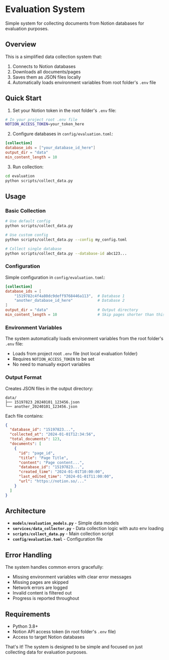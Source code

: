 # Evaluation System

Simple system for collecting documents from Notion databases for evaluation purposes.

## Overview

This is a simplified data collection system that:
1. Connects to Notion databases
2. Downloads all documents/pages
3. Saves them as JSON files locally
4. Automatically loads environment variables from root folder's `.env` file

## Quick Start

1. Set your Notion token in the root folder's `.env` file:
```bash
# In your project root .env file
NOTION_ACCESS_TOKEN=your_token_here
```

2. Configure databases in `config/evaluation.toml`:
```toml
[collection]
database_ids = ["your_database_id_here"]
output_dir = "data"
min_content_length = 10
```

3. Run collection:
```bash
cd evaluation
python scripts/collect_data.py
```

## Usage

### Basic Collection
```bash
# Use default config
python scripts/collect_data.py

# Use custom config
python scripts/collect_data.py --config my_config.toml

# Collect single database
python scripts/collect_data.py --database-id abc123...
```

### Configuration

Simple configuration in `config/evaluation.toml`:
```toml
[collection]
database_ids = [
    "1519782c4f4a80dc9deff9768446a113",  # Database 1
    "another_database_id_here"           # Database 2
]
output_dir = "data"                      # Output directory
min_content_length = 10                  # Skip pages shorter than this
```

### Environment Variables

The system automatically loads environment variables from the root folder's `.env` file:
- Loads from project root `.env` file (not local evaluation folder)
- Requires `NOTION_ACCESS_TOKEN` to be set
- No need to manually export variables

### Output Format

Creates JSON files in the output directory:
```
data/
├── 15197823_20240101_123456.json
└── another_20240101_123456.json
```

Each file contains:
```json
{
  "database_id": "15197823...",
  "collected_at": "2024-01-01T12:34:56",
  "total_documents": 123,
  "documents": [
    {
      "id": "page_id",
      "title": "Page Title",
      "content": "Page content...",
      "database_id": "15197823...",
      "created_time": "2024-01-01T10:00:00",
      "last_edited_time": "2024-01-01T11:00:00",
      "url": "https://notion.so/..."
    }
  ]
}
```

## Architecture

- **`models/evaluation_models.py`** - Simple data models
- **`services/data_collector.py`** - Data collection logic with auto env loading
- **`scripts/collect_data.py`** - Main collection script
- **`config/evaluation.toml`** - Configuration file

## Error Handling

The system handles common errors gracefully:
- Missing environment variables with clear error messages
- Missing pages are skipped
- Network errors are logged
- Invalid content is filtered out
- Progress is reported throughout

## Requirements

- Python 3.8+
- Notion API access token (in root folder's `.env` file)
- Access to target Notion databases

That's it! The system is designed to be simple and focused on just collecting data for evaluation purposes. 